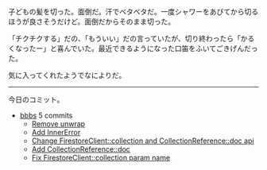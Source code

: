 子どもの髪を切った。面倒だ。汗でベタベタだ。一度シャワーをあびてから切るほうが良さそうだけど。面倒だからそのまま切った。

「チクチクする」だの、「もういい」だの言っていたが、切り終わったら「かるくなったー」と喜んでいた。最近できるようになった口笛をふいてごきげんだった。

気に入ってくれたようでなによりだ。

---

今日のコミット。

- [bbbs](https://github.com/bouzuya/bbbs) 5 commits
  - [Remove unwrap](https://github.com/bouzuya/bbbs/commit/56b82d5faa8d0ec886f442f44fedf99e88e7c4e7)
  - [Add InnerError](https://github.com/bouzuya/bbbs/commit/8c139091169cebcced78c2e72a243cb161c8def1)
  - [Change FirestoreClient::collection and CollectionReference::doc api](https://github.com/bouzuya/bbbs/commit/b8dada18a1810b8bb96472c958b3472df4d1eb45)
  - [Add CollectionReference::doc](https://github.com/bouzuya/bbbs/commit/db2b8d5fa8bd31175d24ffee7f4096a6e48c1117)
  - [Fix FirestoreClient::collection param name](https://github.com/bouzuya/bbbs/commit/2d5ba7b43c137ee8ddc9c7fc31422bc597e99003)

